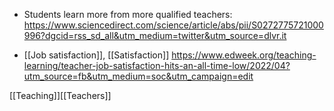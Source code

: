   - Students learn more from more qualified teachers:
    https://www.sciencedirect.com/science/article/abs/pii/S0272775721000996?dgcid=rss_sd_all&utm_medium=twitter&utm_source=dlvr.it

  - [[Job satisfaction]],
    [[Satisfaction]]
    https://www.edweek.org/teaching-learning/teacher-job-satisfaction-hits-an-all-time-low/2022/04?utm_source=fb&utm_medium=soc&utm_campaign=edit

[[Teaching]][[Teachers]]